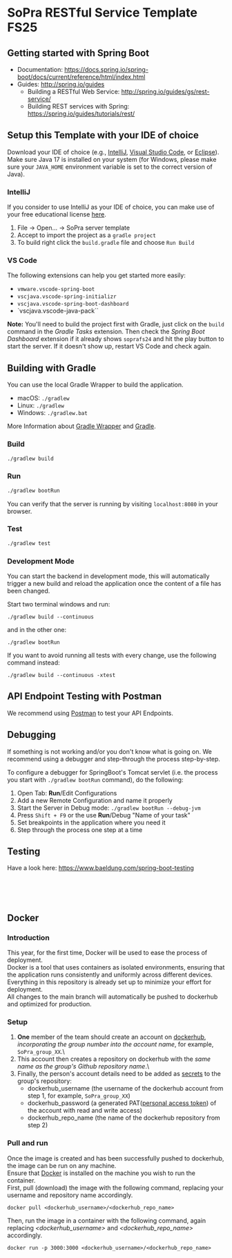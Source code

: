 # SoPra RESTful Service Template FS25

## Getting started with Spring Boot
-   Documentation: https://docs.spring.io/spring-boot/docs/current/reference/html/index.html
-   Guides: http://spring.io/guides
    -   Building a RESTful Web Service: http://spring.io/guides/gs/rest-service/
    -   Building REST services with Spring: https://spring.io/guides/tutorials/rest/

## Setup this Template with your IDE of choice
Download your IDE of choice (e.g., [IntelliJ](https://www.jetbrains.com/idea/download/), [Visual Studio Code](https://code.visualstudio.com/), or [Eclipse](http://www.eclipse.org/downloads/)). Make sure Java 17 is installed on your system (for Windows, please make sure your `JAVA_HOME` environment variable is set to the correct version of Java).

### IntelliJ
If you consider to use IntelliJ as your IDE of choice, you can make use of your free educational license [here](https://www.jetbrains.com/community/education/#students).
1. File -> Open... -> SoPra server template
2. Accept to import the project as a `gradle project`
3. To build right click the `build.gradle` file and choose `Run Build`

### VS Code
The following extensions can help you get started more easily:
-   `vmware.vscode-spring-boot`
-   `vscjava.vscode-spring-initializr`
-   `vscjava.vscode-spring-boot-dashboard`
-   `vscjava.vscode-java-pack``

**Note:** You'll need to build the project first with Gradle, just click on the `build` command in the _Gradle Tasks_ extension. Then check the _Spring Boot Dashboard_ extension if it already shows `soprafs24` and hit the play button to start the server. If it doesn't show up, restart VS Code and check again.

## Building with Gradle
You can use the local Gradle Wrapper to build the application.
-   macOS: `./gradlew`
-   Linux: `./gradlew`
-   Windows: `./gradlew.bat`

More Information about [Gradle Wrapper](https://docs.gradle.org/current/userguide/gradle_wrapper.html) and [Gradle](https://gradle.org/docs/).

### Build

```bash
./gradlew build
```

### Run

```bash
./gradlew bootRun
```

You can verify that the server is running by visiting `localhost:8080` in your browser.

### Test

```bash
./gradlew test
```

### Development Mode
You can start the backend in development mode, this will automatically trigger a new build and reload the application
once the content of a file has been changed.

Start two terminal windows and run:

`./gradlew build --continuous`

and in the other one:

`./gradlew bootRun`

If you want to avoid running all tests with every change, use the following command instead:

`./gradlew build --continuous -xtest`

## API Endpoint Testing with Postman
We recommend using [Postman](https://www.getpostman.com) to test your API Endpoints.

## Debugging
If something is not working and/or you don't know what is going on. We recommend using a debugger and step-through the process step-by-step.

To configure a debugger for SpringBoot's Tomcat servlet (i.e. the process you start with `./gradlew bootRun` command), do the following:

1. Open Tab: **Run**/Edit Configurations
2. Add a new Remote Configuration and name it properly
3. Start the Server in Debug mode: `./gradlew bootRun --debug-jvm`
4. Press `Shift + F9` or the use **Run**/Debug "Name of your task"
5. Set breakpoints in the application where you need it
6. Step through the process one step at a time

## Testing
Have a look here: https://www.baeldung.com/spring-boot-testing

<br>
<br>
<br>

## Docker

### Introduction
This year, for the first time, Docker will be used to ease the process of deployment.\
Docker is a tool that uses containers as isolated environments, ensuring that the application runs consistently and uniformly across different devices.\
Everything in this repository is already set up to minimize your effort for deployment.\
All changes to the main branch will automatically be pushed to dockerhub and optimized for production.

### Setup
1. **One** member of the team should create an account on [dockerhub](https://hub.docker.com/), _incorporating the group number into the account name_, for example, `SoPra_group_XX`.\
2. This account then creates a repository on dockerhub with the _same name as the group's Github repository name_.\
3. Finally, the person's account details need to be added as [secrets](https://docs.github.com/en/actions/security-guides/using-secrets-in-github-actions#creating-secrets-for-a-repository) to the group's repository:
    - dockerhub_username (the username of the dockerhub account from step 1, for example, `SoPra_group_XX`)
    - dockerhub_password (a generated PAT([personal access token](https://docs.docker.com/docker-hub/access-tokens/)) of the account with read and write access)
    - dockerhub_repo_name (the name of the dockerhub repository from step 2)

### Pull and run
Once the image is created and has been successfully pushed to dockerhub, the image can be run on any machine.\
Ensure that [Docker](https://www.docker.com/) is installed on the machine you wish to run the container.\
First, pull (download) the image with the following command, replacing your username and repository name accordingly.

```docker pull <dockerhub_username>/<dockerhub_repo_name>```

Then, run the image in a container with the following command, again replacing _<dockerhub_username>_ and _<dockerhub_repo_name>_ accordingly.

```docker run -p 3000:3000 <dockerhub_username>/<dockerhub_repo_name>```
